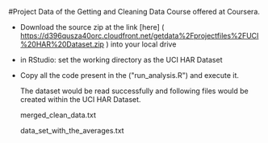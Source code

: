 #Project Data of the Getting and Cleaning Data Course offered at Coursera.

*   Download the source zip at the link [here] ( https://d396qusza40orc.cloudfront.net/getdata%2Fprojectfiles%2FUCI%20HAR%20Dataset.zip ) into your local drive

*   in RStudio: set the working directory as the UCI HAR Dataset

*   Copy all the code present in the ("run_analysis.R") and execute it.

    The dataset would be read successfully and following files would be created within the UCI HAR Dataset.

    merged_clean_data.txt

    data_set_with_the_averages.txt 

